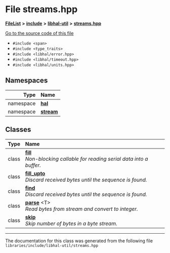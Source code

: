 

# File streams.hpp



[**FileList**](files.md) **>** [**include**](dir_cba0faac6e93618a6e2539705915bd70.md) **>** [**libhal-util**](dir_5e94bd3e75b6b11eff60149e0bc5664b.md) **>** [**streams.hpp**](streams_8hpp.md)

[Go to the source code of this file](streams_8hpp_source.md)



* `#include <span>`
* `#include <type_traits>`
* `#include <libhal/error.hpp>`
* `#include <libhal/timeout.hpp>`
* `#include <libhal/units.hpp>`













## Namespaces

| Type | Name |
| ---: | :--- |
| namespace | [**hal**](namespacehal.md) <br> |
| namespace | [**stream**](namespacehal_1_1stream.md) <br> |


## Classes

| Type | Name |
| ---: | :--- |
| class | [**fill**](classhal_1_1stream_1_1fill.md) <br>_Non-blocking callable for reading serial data into a buffer._  |
| class | [**fill\_upto**](classhal_1_1stream_1_1fill__upto.md) <br>_Discard received bytes until the sequence is found._  |
| class | [**find**](classhal_1_1stream_1_1find.md) <br>_Discard received bytes until the sequence is found._  |
| class | [**parse**](classhal_1_1stream_1_1parse.md) &lt;T&gt;<br>_Read bytes from stream and convert to integer._  |
| class | [**skip**](classhal_1_1stream_1_1skip.md) <br>_Skip number of bytes in a byte stream._  |



















































------------------------------
The documentation for this class was generated from the following file `libraries/include/libhal-util/streams.hpp`

